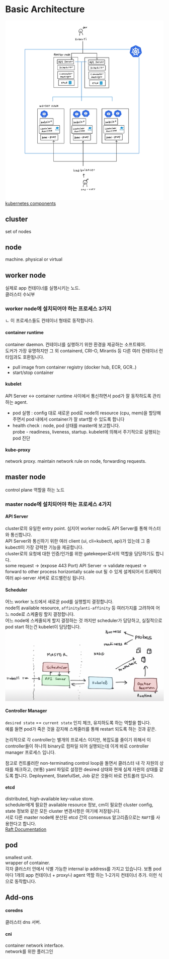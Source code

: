 Basic Architecture
==================
![k8s-architecture](../image/k8s-architecture.jpg)
[kubernetes components](https://kubernetes.io/docs/concepts/overview/components)

cluster
-------
set of nodes

node
----
machine. physical or virtual

worker node
-----------
실제로 app 컨테이너를 실행시키는 노드.   
클러스터 수뇌부

### worker node에 설치되어야 하는 프로세스 3가지
ㄴ 이 프로세스들도 컨테이너 형태로 동작합니다.

#### container runtime 
container daemon. 컨테이너를 실행하기 위한 환경을 제공하는 소프트웨어.  
도커가 가장 유명하지만 그 외 containerd, CRI-O, Mirantis 등 다른 여러 컨테이너 런타임과도 호환됩니다.  
- pull image from container registry (docker hub, ECR, GCR..)
- start/stop container

#### kubelet
API Server <-> container runtime 사이에서 통신하면서 pod가 잘 동작하도록 관리하는 agent.  
- pod 실행 : config 대로 새로운 pod로 node의 resource (cpu, mem)을 할당해주면서 pod 내에서 container가 잘 start할 수 있도록 합니다  
- health check : node, pod 상태를 master에 보고합니다.   
probe - readiness, liveness, startup. kubelet에 의해서 주기적으로 실행되는 pod 진단 

#### kube-proxy
network proxy.
maintain network rule on node, forwarding requests.  

master node
-----------
control plane 역할을 하는 노드

### master node에 설치되어야 하는 프로세스 4가지

#### API Server
cluster로의 유일한 entry point. 심지어 worker node도 API Server를 통해 마스터와 통신합니다.  
API Server와 통신하기 위한 여러 client (ui, cli=kubectl, api)가 있는데 그 중 kubectl이 가장 강력한 기능을 제공합니다.  
cluster로의 요청에 대한 인증/인가를 위한 gatekeeper로서의 역할을 담당하기도 합니다.  
some request -> (expose 443 Port) API Server -> validate request -> forward to other process 
horizontally scale out 될 수 있게 설계되어서 트래픽이 여러 api-server 서버로 로드밸런싱 됩니다.

#### Scheduler
어느 worker 노드에서 새로운 pod를 실행할지 결정합니다.   
node의 available resource, `affinity`/`anti-affinity` 등 여러가지를 고려하여 어느 node로 스케줄링 할지 결정합니다.  
어느 node에 스케줄되게 할지 결정하는 것 까지만 scheduler가 담당하고, 실질적으로 pod start 하는건 kubelet이 담당합니다.
![pod-scheduling](../image/pod-scheduling.png)

#### Controller Manager
`desired state` == `current state` 인지 체크, 유지하도록 하는 역할을 합니다.  
예를 들면 pod가 죽은 것을 감지해 스케줄러를 통해 restart 되도록 하는 것과 같은.  

논리적으로 각 controller는 별개의 프로세스 이지만, 복잡도를 줄이기 위해서 이 controller들이 하나의 binary로 컴파일 되어 실행되는데 이게 바로 controller manager 프로세스 입니다.

참고로 컨트롤러란 non-terminating control loop을 돌면서 클러스터 내 각 자원의 상태를 체크하고, (보통) yaml 파일로 설정한 desired 상태와 현재 실제 자원의 상태를 같도록 합니다. Deployment, StatefulSet, Job 같은 것들이 바로 컨트롤러 입니다. 


#### etcd
distributed, high-available key-value store.   
scheduler에게 필요한 available resource 정보, cm이 필요한 cluster config, state 정보와 같은 모든 cluster 변경사항은 여기에 저장됩니다.  
서로 다른 master node에 분산된 etcd 간의 consensus 알고리즘으로는 `RAFT`를 사용한다고 합니다.  
[Raft Documentation](https://raft.github.io/)  

pod
---
smallest unit.  
wrapper of container.  
각자 클러스터 안에서 식별 가능한 internal ip address를 가지고 있습니다.
보통 pod 마다 1개의 app 컨테이너 + proxy나 agent 역할 하는 1-2가지 컨테이너 추가. 이런 식으로 동작합니다.


Add-ons
-------
#### coredns
클러스터 dns 서버. 

#### cni
container network interface.  
network를 위한 플러그인

